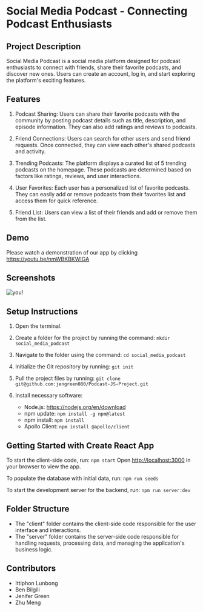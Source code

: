 # Social Media Podcast - Connecting Podcast Enthusiasts

## Project Description

Social Media Podcast is a social media platform designed for podcast enthusiasts to connect with friends, share their favorite podcasts, and discover new ones. Users can create an account, log in, and start exploring the platform's exciting features.

## Features

1. Podcast Sharing: Users can share their favorite podcasts with the community by posting podcast details such as title, description, and episode information. They can also add ratings and reviews to podcasts.

2. Friend Connections: Users can search for other users and send friend requests. Once connected, they can view each other's shared podcasts and activity.

3. Trending Podcasts: The platform displays a curated list of 5 trending podcasts on the homepage. These podcasts are determined based on factors like ratings, reviews, and user interactions.

4. User Favorites: Each user has a personalized list of favorite podcasts. They can easily add or remove podcasts from their favorites list and access them for quick reference.

5. Friend List: Users can view a list of their friends and add or remove them from the list.

## Demo
Please watch a demonstration of our app by clicking https://youtu.be/nmWBKBKWIGA

## Screenshots

![you!](https://github.com/andrewlunbong/Podcast-JS-Project/assets/128614599/1afdcb85-2d46-48b8-89ed-d19163ff2b4a)


## Setup Instructions

1. Open the terminal.

2. Create a folder for the project by running the command: `mkdir social_media_podcast`

3. Navigate to the folder using the command: `cd social_media_podcast`

4. Initialize the Git repository by running: `git init`

5. Pull the project files by running: `git clone git@github.com:jengreen080/Podcast-JS-Project.git`

6. Install necessary software:
   - Node.js: https://nodejs.org/en/download
   - npm update: `npm install -g npm@latest`
   - npm install: `npm install`
   - Apollo Client: `npm install @apollo/client`

## Getting Started with Create React App

To start the client-side code, run: `npm start`
Open [http://localhost:3000](http://localhost:3000) in your browser to view the app.

To populate the database with initial data, run: `npm run seeds`

To start the development server for the backend, run: `npm run server:dev`

## Folder Structure

- The "client" folder contains the client-side code responsible for the user interface and interactions.
- The "server" folder contains the server-side code responsible for handling requests, processing data, and managing the application's business logic.

## Contributors

- Ittiphon Lunbong 
- Ben Bilgili
- Jenifer Green
- Zhu Meng

